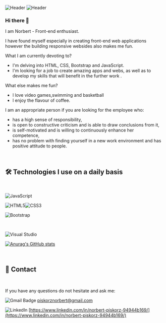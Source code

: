 ![Header](./your-header-image-name.png)
![Header](./your-header-image-name.png)

### Hi there 👋

I am Norbert -  Front-end enthusiast.

I have found myself especially in creating front-end web applications however the building responsive websides also makes me fun.

What I am currently devoting to?


- I'm delving into HTML, CSS, Bootstrap and JavaScript.
- I'm looking for a job to create amazing apps and webs, as well as to develop my skills that will benefit in the further work .

What else makes me fun?


- I love video games,swimming and basketball
- I enjoy the flavour of coffee.

I am an appropriate person if you are looking for the employee who:

- has a high sense of responsibility,
- is open to constructive criticism and is able to draw conclusions from it,
- is self-motivated and is willing to continuously enhance her competence,
- has no problem with finding yourself in a new work environment and has positive attitude to people. 

&nbsp;

##  🛠️ Technologies I use on a daily basis 

&nbsp;

![JavaScript](https://img.shields.io/badge/javascript-%23323330.svg?style=for-the-badge&logo=javascript&logoColor=%23F7DF1E)



![HTML5](https://img.shields.io/badge/html5-%23E34F26.svg?style=for-the-badge&logo=html5&logoColor=white)![CSS3](https://img.shields.io/badge/css3-%231572B6.svg?style=for-the-badge&logo=css3&logoColor=white)

![Bootstrap](https://img.shields.io/badge/-Bootstrap-blueviolet)


&nbsp;



![Visual Studio](https://img.shields.io/badge/Visual%20Studio-5C2D91.svg?style=for-the-badge&logo=visual-studio&logoColor=white)


[![Anurag's GitHub stats](https://github-readme-stats.vercel.app/api?username=Rybski113)](https://github.com/Rybski113/github-readme-stats)






&nbsp;

## 💬 Contact

&nbsp;

If you have any questions do not hesitate and ask me:

![Gmail Badge](https://img.shields.io/badge/-Gmail-c14438?style=for-the-badge&logo=Gmail&logoColor=white)    piskorznorbert@gmail.com

![LinkedIn](https://img.shields.io/badge/-LinkedIn-blue?style=for-the-badge&logo=Linkedin&logoColor=white)   [https://www.linkedin.com/in/norbert-piskorz-94944b169/](https://www.linkedin.com/in/norbert-piskorz-94944b169/)
